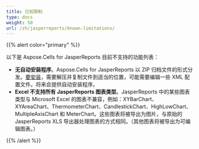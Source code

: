 ```yaml
---
title: 已知限制
type: docs
weight: 50
url: /zh/jasperreports/known-limitations/
---
```


{{% alert color="primary" %}} 

以下是 Aspose.Cells for JasperReports 目前不支持的功能列表：

- **无自动安装程序**。Aspose.Cells for JasperReports 以 ZIP 归档文件的形式分发。[要安装](/cells/zh/jasperreports/installation/)，需要解压并复制文件到适当的位置，可能需要编辑一些 XML 配置文件。将来会提供自动安装程序。
- **Excel 不支持所有 JasperReports 图表类型**。JasperReports 中的某些图表类型与 Microsoft Excel 的图表不兼容，例如：XYBarChart、XYAreaChart、ThermometerChart、CandlestickChart、HighLowChart、MultipleAxisChart 和 MeterChart。这些图表将被导出为图片，与原始的 JasperReports XLS 导出器处理图表的方式相同。（其他图表将被导出为可编辑图表。）

{{% /alert %}}
